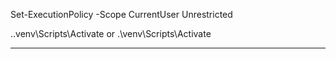 Set-ExecutionPolicy -Scope CurrentUser Unrestricted

.\.venv\Scripts\Activate
or    .\venv\Scripts\Activate

------------------------------------------------------------
